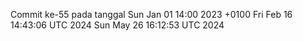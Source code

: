 Commit ke-55 pada tanggal Sun Jan 01 14:00 2023 +0100
Fri Feb 16 14:43:06 UTC 2024
Sun May 26 16:12:53 UTC 2024
